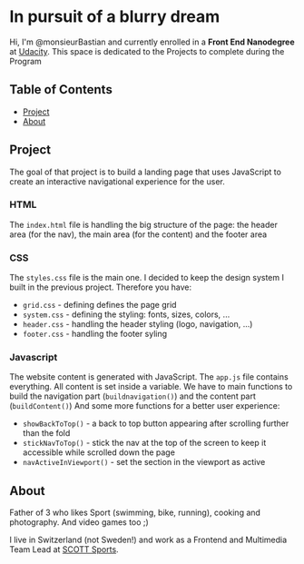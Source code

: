 # In pursuit of a blurry dream

Hi, I'm @monsieurBastian and currently enrolled in a **Front End Nanodegree** at [Udacity](https://www.udacity.com/course/front-end-web-developer-nanodegree--nd0011). This space is dedicated to the Projects to complete during the Program

## Table of Contents

- [Project](#project)
- [About](#about)

## Project

The goal of that project is to build a landing page that uses JavaScript to create an interactive navigational experience for the user.

### HTML

The `index.html` file is handling the big structure of the page: the header area (for the nav), the main area (for the content) and the footer area

### CSS

The `styles.css` file is the main one.
I decided to keep the design system I built in the previous project. Therefore you have:
- `grid.css` - defining defines the page grid
- `system.css` - defining the styling: fonts, sizes, colors, ...
- `header.css` - handling the header styling (logo, navigation, ...)
- `footer.css` - handling the footer syling

### Javascript

The website content is generated with JavaScript. The `app.js` file contains everything.
All content is set inside a variable.
We have to main functions to build the navigation part  (`buildnavigation()`) and the content part (`buildContent()`)
And some more functions for a better user experience:
- `showBackToTop()` - a back to top button appearing after scrolling further than the fold
- `stickNavToTop()` - stick the nav at the top of the screen to keep it accessible while scrolled down the page
- `navActiveInViewport()` - set the section in the viewport as active


## About

Father of 3 who likes Sport (swimming, bike, running), cooking and photography. And video games too ;) 

I live in Switzerland (not Sweden!) and work as a Frontend and Multimedia Team Lead at [SCOTT Sports](https://www.scott-sports.com). 